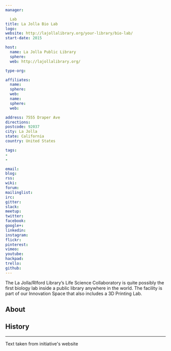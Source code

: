 ```yaml
---
manager:

  Lab
title: La Jolla Bio Lab
logo:
website: http://lajollalibrary.org/your-library/bio-lab/
start-date: 2015

host:
  name: La Jolla Public Library
  sphere:
  web: http://lajollalibrary.org/

type-org:

affiliates:
  name:
  sphere:
  web:
  name:
  sphere:
  web:

address: 7555 Draper Ave
directions:
postcode: 92037
city: La Jolla
state: California
country: United States

tags:
-
-

email:
blog:
rss:
wiki:
forum:
mailinglist:
irc:
gitter:
slack:
meetup:
twitter:
facebook:
google+:
linkedin:
instagram:
flickr:
pinterest:
vimeo:
youtube:
hackpad:
trello:
github:
---
```

The La Jolla/RIford Library’s Life Science Collaboratory is quite possibly the first biology lab inside a public library anywhere in the world. The facility is part of our Innovation Space that also includes a 3D Printing Lab.

## About

## History

---
Text taken from initiative's website
